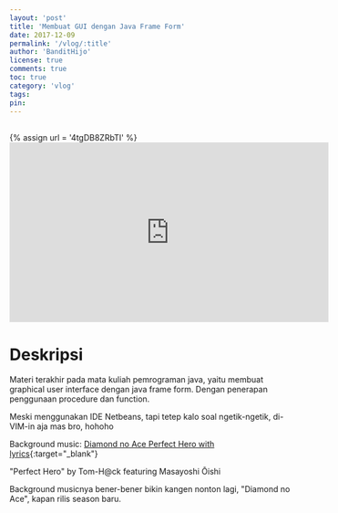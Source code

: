```yaml
---
layout: 'post'
title: 'Membuat GUI dengan Java Frame Form'
date: 2017-12-09
permalink: '/vlog/:title'
author: 'BanditHijo'
license: true
comments: true
toc: true
category: 'vlog'
tags:
pin:
---
```


<div style="margin-top:30px;"></div>
<!-- EMBED CONTAINER: YOUTUBE -->
{% assign url = '4tgDB8ZRbTI' %}
<div class='embed-container'>
<iframe width="560" height="315" src="https://www.youtube.com/embed/{{ url }}" frameborder="0" allow="accelerometer; autoplay; encrypted-media; gyroscope; picture-in-picture" allowfullscreen></iframe>
</div>

# Deskripsi

Materi terakhir pada mata kuliah pemrograman java, yaitu membuat graphical user interface dengan java frame form. Dengan penerapan penggunaan procedure dan function.

Meski menggunakan IDE Netbeans, tapi tetep kalo soal ngetik-ngetik, di-VIM-in aja mas bro, hohoho

Background music:
[Diamond no Ace Perfect Hero with lyrics](https://youtu.be/FIoy2HeWlWs){:target="_blank"}

"Perfect Hero" by Tom-H@ck featuring Masayoshi Ōishi

Background musicnya bener-bener bikin kangen nonton lagi, "Diamond no Ace", kapan rilis season baru.
